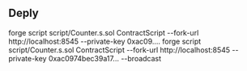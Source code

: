 ## Deply

forge script script/Counter.s.sol ContractScript --fork-url http://localhost:8545 --private-key 0xac09....
forge script script/Counter.s.sol ContractScript --fork-url http://localhost:8545 --private-key 0xac0974bec39a17... --broadcast

<!-- 0x5fbdb2315678afecb367f032d93f642f64180aa3 -->
